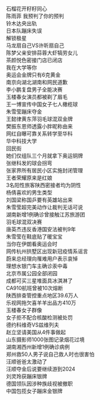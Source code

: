 石榴花开籽籽同心  
陈雨菲 我预判了你的预判  
铃木达央出轨  
日本队蹦床失误  
解锁极星  
马龙扇自己VS许昕扇自己  
陈梦父亲安排蒜蓉大虾犒劳女儿  
茶颜悦色密接门店已闭店  
我在大学等你  
奥运会金牌只有6克黄金  
南京向湖北湖南和网民道歉  
李小鹏复盘男子全能决赛  
玉楼春女演员都被剃了眉毛  
王一博宣传中国女子七人橄榄球  
朱雪莹蹦床夺金  
王懿律黄东萍羽毛球混双金牌  
樊振东恩师透露小胖昵称由来  
网红自曝可靠关系转学至华科  
华中科技大学  
回民街  
她们仅组队三个月就拿下奥运铜牌  
张继科发的球会拐弯  
张家界所有居民小区实施封闭管理  
王者荣耀原来是红娘  
3名阳性旅客陕西密接者均为阴性  
杨倩喜欢的男生类型  
刘国梁称国乒要有英雄站出来  
朱雪莹超完美动作让裁判无话可说  
湖南新增1例确诊曾接触江苏旅游团  
羽毛球混双决赛  
唐英杰违反香港国安法被判9年  
朱雪莹在鞋底贴了暖宝宝  
当你在伊朗看奥运会时  
网传杭州拱墅区出现新冠疫情系谣言  
蔚来总经理向罹难用户表示哀悼  
理想水银门车主确诊汞中毒  
北京市属公园全部闭园  
成都可买三星堆面具冰淇淋了  
CA910航班曾被10次熔断  
陕西排查管控重点地区39.6万人  
乐视网拖欠喜羊羊出品方410万  
玉楼春女子群像  
女子拒不配合核酸检测被处罚  
德约科维奇VS兹维列夫  
赵立坚请美国从4件事做起  
山东摄影师1000张图记录烟花过境  
湖南湘西州新增1例确诊病例  
郑州救50人男子说自己救人时也很害怕  
汪顺爸爸太激动了  
汪顺夺金后说要继续游到2024  
刘灵玲获蹦床银牌  
德国领队因涉种族歧视被撤职  
中国包揽女子蹦床金银牌  
